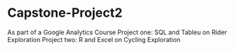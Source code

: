 # Capstone-Project2
As part of a Google Analytics Course
Project one: SQL and Tableu on Rider Exploration
Project two: R and Excel on Cycling Exploration
